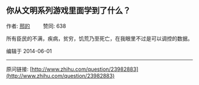 ## 你从文明系列游戏里面学到了什么？

作者: [邢的](http://www.zhihu.com/people/xing-de-65)&nbsp;&nbsp;&nbsp;&nbsp;&nbsp;&nbsp;&nbsp;&nbsp; 赞同: 638


所有臣民的不满，疾病，贫穷，饥荒乃至死亡，在我眼里不过是可以调控的数据。



编辑于 2014-06-01



---
原问链接: [http://www.zhihu.com/question/23982883](http://www.zhihu.com/question/23982883)